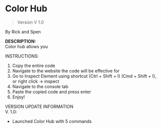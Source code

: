 # Color Hub
> Version V 1.0


By Rick and Spen

**DESCRIPTION:**  
Color hub allows you 

INSTRUCTIONS:  
1. Copy the entire code
2. Navigate to the website the code will be effective for
3. Go to Inspect Element using shortcut (Ctrl + Shift + I) (Cmd + Shift + I), or right click -> inspect
4. Navigate to the console tab
5. Paste the copied code and press enter
6. Enjoy!

VERSION UPDATE INFORMATION  
V. 1.0:
- Launched Color Hub with 5 commands
